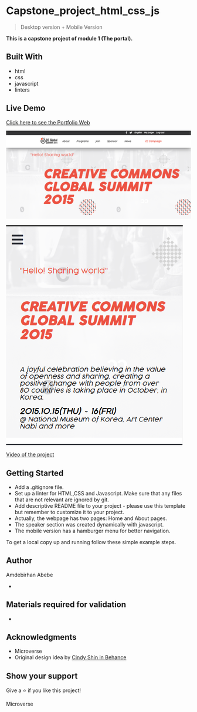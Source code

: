 # Capstone_project_html_css_js

> Desktop version + Mobile Version

**This is a capstone project of module 1 (The portal).**

## Built With

- html
- css
- javascript
- linters

## Live Demo

[Click here to see the Portfolio Web](https://micky373.github.io/Capstone_project_html_css_js/)

![image](./Desktop_version_snap.PNG)

![image](./Mobile_version_snap.PNG)

[Video of the project](https://www.loom.com/share/6db5fb035cae4a2cb818fdfb2d29c808)

## Getting Started

- Add a .gitignore file.
- Set up a linter for HTML,CSS and Javascript. Make sure that any files that are not relevant are ignored by git.
- Add descriptive README file to your project - please use this template but remember to customize it to your project.
- Actually, the webpage has two pages: Home and About pages.
- The speaker section was created dynamically with javascript.
- The mobile version has a hamburger menu for better navigation.

To get a local copy up and running follow these simple example steps.

## Author
Amdebirhan Abebe 

-

## Materials required for validation

-

## Acknowledgments

- Microverse
- Original design idea by [Cindy Shin in Behance](https://www.behance.net/adagio07)

## Show your support

Give a ⭐️ if you like this project!

Microverse

